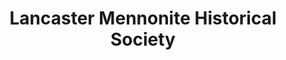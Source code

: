 ---
layout: repo
title: "Lancaster Mennonite Historical Society"
id: 14335
permalink: repos/14335/
---